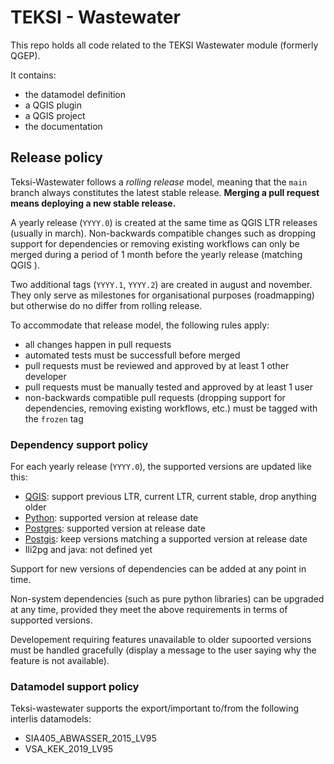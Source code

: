 # TEKSI - Wastewater

This repo holds all code related to the TEKSI Wastewater module (formerly QGEP).

It contains:
- the datamodel definition
- a QGIS plugin
- a QGIS project
- the documentation


## Release policy

Teksi-Wastewater follows a *rolling release* model, meaning that the `main` branch always constitutes the latest stable release. **Merging a pull request means deploying a new stable release.**

A yearly release (`YYYY.0`) is created at the same time as QGIS LTR releases (usually in march). Non-backwards compatible changes such as dropping support for dependencies or removing existing workflows can only be merged during a period of 1 month before the yearly release (matching QGIS ).

Two additional tags (`YYYY.1`, `YYYY.2`) are created in august and november. They only serve as milestones for organisational purposes (roadmapping) but otherwise do no differ from rolling release.

To accommodate that release model, the following rules apply:
- all changes happen in pull requests
- automated tests must be successfull before merged
- pull requests must be reviewed and approved by at least 1 other developer
- pull requests must be manually tested and approved by at least 1 user
- non-backwards compatible pull requests (dropping support for dependencies, removing existing workflows, etc.) must be tagged with the `frozen` tag


### Dependency support policy

For each yearly release (`YYYY.0`), the supported versions are updated like this:
- [QGIS](https://www.qgis.org/en/site/getinvolved/development/roadmap.html): support previous LTR, current LTR, current stable, drop anything older
- [Python](https://devguide.python.org/versions/): supported version at release date
- [Postgres](https://www.postgresql.org/support/versioning/): supported version at release date
- [Postgis](https://trac.osgeo.org/postgis/wiki/UsersWikiPostgreSQLPostGIS): keep versions matching a supported version at release date
- Ili2pg and java: not defined yet

Support for new versions of dependencies can be added at any point in time.

Non-system dependencies (such as pure python libraries) can be upgraded at any time, provided they meet the above requirements in terms of supported versions.

Developement requiring features unavailable to older supoorted versions must be handled gracefully (display a message to the user saying why the feature is not available).


### Datamodel support policy

Teksi-wastewater supports the export/important to/from the following interlis datamodels:
- SIA405_ABWASSER_2015_LV95
- VSA_KEK_2019_LV95
